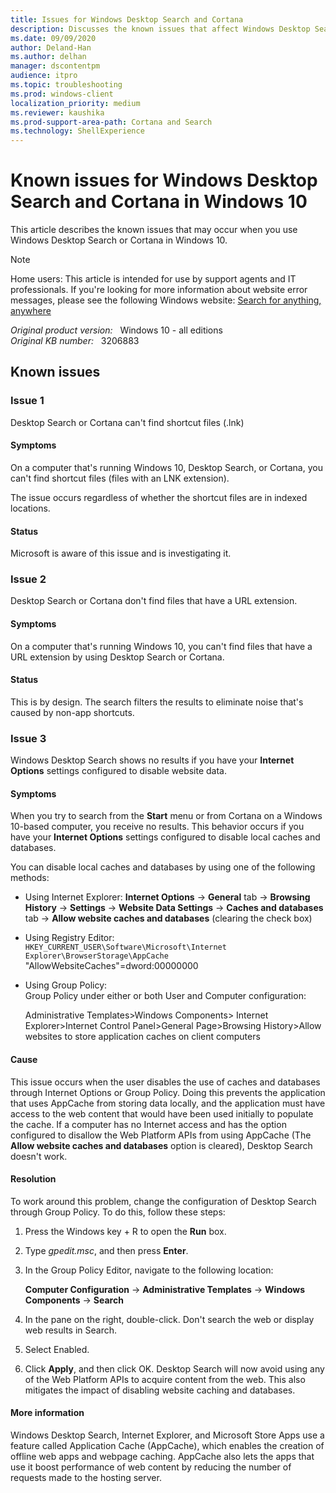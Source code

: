 ```yaml
---
title: Issues for Windows Desktop Search and Cortana
description: Discusses the known issues that affect Windows Desktop Search and Cortana in Windows 10.
ms.date: 09/09/2020
author: Deland-Han
ms.author: delhan
manager: dscontentpm
audience: itpro
ms.topic: troubleshooting
ms.prod: windows-client
localization_priority: medium
ms.reviewer: kaushika
ms.prod-support-area-path: Cortana and Search
ms.technology: ShellExperience
---
```

# Known issues for Windows Desktop Search and Cortana in Windows 10

This article describes the known issues that may occur when you use Windows Desktop Search or Cortana in Windows 10.

> [!NOTE]
> Home users: This article is intended for use by support agents and IT professionals. If you're looking for more information about website error messages, please see the following Windows website: [Search for anything, anywhere](https://support.microsoft.com/help/17190)

_Original product version:_ &nbsp; Windows 10 - all editions  
_Original KB number:_ &nbsp; 3206883

## Known issues

### Issue 1

Desktop Search or Cortana can't find shortcut files (.lnk)

#### Symptoms

On a computer that's running Windows 10, Desktop Search, or Cortana, you can't find shortcut files (files with an LNK extension).

The issue occurs regardless of whether the shortcut files are in indexed locations.

#### Status

Microsoft is aware of this issue and is investigating it.

### Issue 2

Desktop Search or Cortana don't find files that have a URL extension.

#### Symptoms

On a computer that's running Windows 10, you can't find files that have a URL extension by using Desktop Search or Cortana.

#### Status

This is by design. The search filters the results to eliminate noise that's caused by non-app shortcuts.

### Issue 3

Windows Desktop Search shows no results if you have your **Internet Options** settings configured to disable website data.

#### Symptoms

When you try to search from the **Start**  menu or from Cortana on a Windows 10-based computer, you receive no results. This behavior occurs if you have your **Internet Options**  settings configured to disable local caches and databases.

You can disable local caches and databases by using one of the following methods:

- Using Internet Explorer:
 **Internet Options** -> **General** tab -> **Browsing History** -> **Settings** -> **Website Data Settings** -> **Caches and databases** tab -> **Allow website caches and databases** (clearing the check box)
- Using Registry Editor:  
`HKEY_CURRENT_USER\Software\Microsoft\Internet Explorer\BrowserStorage\AppCache` "AllowWebsiteCaches"=dword:00000000
- Using Group Policy:  
Group Policy under either or both User and Computer configuration:

    Administrative Templates>Windows Components> Internet Explorer>Internet Control Panel>General Page>Browsing History>Allow websites to store application caches on client computers

#### Cause

This issue occurs when the user disables the use of caches and databases through Internet Options or Group Policy. Doing this prevents the application that uses AppCache from storing data locally, and the application must have access to the web content that would have been used initially to populate the cache. If a computer has no Internet access and has the option configured to disallow the Web Platform APIs from using AppCache (The **Allow website caches and databases**  option is cleared), Desktop Search doesn't work.

#### Resolution

To work around this problem, change the configuration of Desktop Search through Group Policy. To do this, follow these steps:

1. Press the Windows key + R to open the **Run**  box.
2. Type *gpedit.msc*, and then press **Enter**.
3. In the Group Policy Editor, navigate to the following location:

    **Computer Configuration** -> **Administrative Templates** -> **Windows Components** -> **Search**  

4. In the pane on the right, double-click. Don't search the web or display web results in Search.
5. Select Enabled.
6. Click **Apply**, and then click OK. Desktop Search will now avoid using any of the Web Platform APIs to acquire content from the web. This also mitigates the impact of disabling website caching and databases.

#### More information

Windows Desktop Search, Internet Explorer, and Microsoft Store Apps use a feature called Application Cache (AppCache), which enables the creation of offline web apps and webpage caching. AppCache also lets the apps that use it boost performance of web content by reducing the number of requests made to the hosting server.
